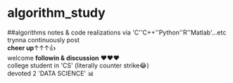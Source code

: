# algorithm_study
##algorithms notes &amp; code realizations via 'C'\'C++'\'Python'\'R'\'Matlab'...etc<br>
trynna continuously post<br>
**cheer up**↑↑↑👍<br>
welcome __followin & discussion__ ❤❤❤<br>
college student in 'CS' (literally counter strike😂)<br>
devoted 2 'DATA SCIENCE' 📊
